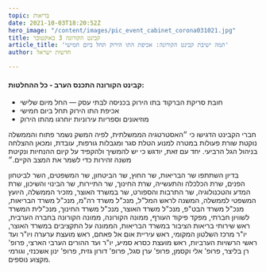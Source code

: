 ```yaml
---
topic: בריאות
date: 2021-10-03T18:20:52Z
hero_image: "/content/images/pic_event_cabinet_corona031021.jpg"
title: קבינט הקורונה 3 באוקטובר
article_title: 'תמה ישיבת קבינט הקורונה: אכיפת התו הירוק תחל ביום חמישי'
author: חדשות ישראל

---
```

#### קבינט הקורונה התכנס הערב - כל ההחלטות:

* חובת סריקת הברקוד בתו הירוק בכניסה לבתי עסק — החל מיום שלישי
* אכיפת התו הירוק תחל ביום חמישי
* מוזיאונים וספריות עירוניות יוחרגו מהתו הירוק

חברי הקבינט הדגישו כי ״האסטרטגיה הממשלתית, לפיה המשק נשמר פתוח והממשלה נוקטת שורת פעולות במטרה למנוע הטלת סגר ומגבלות גורפות, עובדת, ומכאן ההצלחה בניהול הגל הרביעי. יחד עם זאת, יודגש כי יש להמשיך ולהקפיד על קיום ההנחיות ונקיטת משנה זהירות כדי לשמר את המצב הקיים.״

בדיון השתתפו שר הבריאות, שר החוץ, שר הביטחון, שר המשפטים, השר לביטחון הפנים, שרת הכלכלה והתעשייה, שרת החינוך, שר התיירות, שר הבינוי והשיכון, שרת המדע והטכנולוגיה, שר התרבות והספורט, שר במשרד האוצר, מזכיר הממשלה, היועץ המשפטי לממשלה, המשנה לראש המל"ל, מנכ"ל משרד רה"מ, מנכ"ל משרד הבריאות, מנכ"ל משרד הבט"פ, מנכ"ל משרד האוצר, מנכ"ל משרד החינוך, מנכ"לית המשרד לשוויון חברתי, מפקד פיקוד העורף, ממונה הקורונה, ממונה הקורונה בחברה הערבית, ראש שירותי בריאות הציבור במשרד הבריאות, הממונה על התקציבים במשרד האוצר, יו"ר מרכז השלטון המקומי, ראש עיריית אום אל פאחם, ראש מועצת ערערה ויו"ר ועד ראשי הרשויות הערביות, ראש מועצת כסרא סמיע, יו"ר ועד ההורים הערבי הארצי, פרופ' רן בליצר, פרופ' אלי וקסמן, פרופ' ערן סגל, פרופ' דורון גזית, פרופ' ינון אשכנזי, וגורמי מקצוע נוספים.